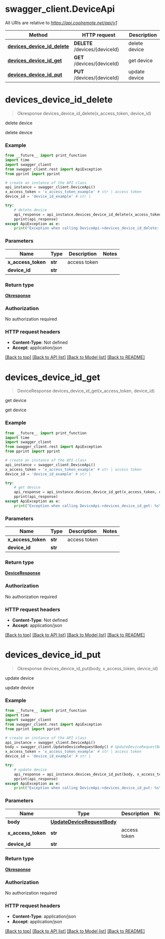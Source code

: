 # swagger_client.DeviceApi

All URIs are relative to *https://api.coolremote.net/api/v1*

Method | HTTP request | Description
------------- | ------------- | -------------
[**devices_device_id_delete**](DeviceApi.md#devices_device_id_delete) | **DELETE** /devices/{deviceId} | delete device
[**devices_device_id_get**](DeviceApi.md#devices_device_id_get) | **GET** /devices/{deviceId} | get device
[**devices_device_id_put**](DeviceApi.md#devices_device_id_put) | **PUT** /devices/{deviceId} | update device

# **devices_device_id_delete**
> Okresponse devices_device_id_delete(x_access_token, device_id)

delete device

delete device

### Example
```python
from __future__ import print_function
import time
import swagger_client
from swagger_client.rest import ApiException
from pprint import pprint

# create an instance of the API class
api_instance = swagger_client.DeviceApi()
x_access_token = 'x_access_token_example' # str | access token
device_id = 'device_id_example' # str | 

try:
    # delete device
    api_response = api_instance.devices_device_id_delete(x_access_token, device_id)
    pprint(api_response)
except ApiException as e:
    print("Exception when calling DeviceApi->devices_device_id_delete: %s\n" % e)
```

### Parameters

Name | Type | Description  | Notes
------------- | ------------- | ------------- | -------------
 **x_access_token** | **str**| access token | 
 **device_id** | **str**|  | 

### Return type

[**Okresponse**](Okresponse.md)

### Authorization

No authorization required

### HTTP request headers

 - **Content-Type**: Not defined
 - **Accept**: application/json

[[Back to top]](#) [[Back to API list]](../README.md#documentation-for-api-endpoints) [[Back to Model list]](../README.md#documentation-for-models) [[Back to README]](../README.md)

# **devices_device_id_get**
> DeviceResponse devices_device_id_get(x_access_token, device_id)

get device

get device

### Example
```python
from __future__ import print_function
import time
import swagger_client
from swagger_client.rest import ApiException
from pprint import pprint

# create an instance of the API class
api_instance = swagger_client.DeviceApi()
x_access_token = 'x_access_token_example' # str | access token
device_id = 'device_id_example' # str | 

try:
    # get device
    api_response = api_instance.devices_device_id_get(x_access_token, device_id)
    pprint(api_response)
except ApiException as e:
    print("Exception when calling DeviceApi->devices_device_id_get: %s\n" % e)
```

### Parameters

Name | Type | Description  | Notes
------------- | ------------- | ------------- | -------------
 **x_access_token** | **str**| access token | 
 **device_id** | **str**|  | 

### Return type

[**DeviceResponse**](DeviceResponse.md)

### Authorization

No authorization required

### HTTP request headers

 - **Content-Type**: Not defined
 - **Accept**: application/json

[[Back to top]](#) [[Back to API list]](../README.md#documentation-for-api-endpoints) [[Back to Model list]](../README.md#documentation-for-models) [[Back to README]](../README.md)

# **devices_device_id_put**
> Okresponse devices_device_id_put(body, x_access_token, device_id)

update device

update device

### Example
```python
from __future__ import print_function
import time
import swagger_client
from swagger_client.rest import ApiException
from pprint import pprint

# create an instance of the API class
api_instance = swagger_client.DeviceApi()
body = swagger_client.UpdateDeviceRequestBody() # UpdateDeviceRequestBody | 
x_access_token = 'x_access_token_example' # str | access token
device_id = 'device_id_example' # str | 

try:
    # update device
    api_response = api_instance.devices_device_id_put(body, x_access_token, device_id)
    pprint(api_response)
except ApiException as e:
    print("Exception when calling DeviceApi->devices_device_id_put: %s\n" % e)
```

### Parameters

Name | Type | Description  | Notes
------------- | ------------- | ------------- | -------------
 **body** | [**UpdateDeviceRequestBody**](UpdateDeviceRequestBody.md)|  | 
 **x_access_token** | **str**| access token | 
 **device_id** | **str**|  | 

### Return type

[**Okresponse**](Okresponse.md)

### Authorization

No authorization required

### HTTP request headers

 - **Content-Type**: application/json
 - **Accept**: application/json

[[Back to top]](#) [[Back to API list]](../README.md#documentation-for-api-endpoints) [[Back to Model list]](../README.md#documentation-for-models) [[Back to README]](../README.md)

